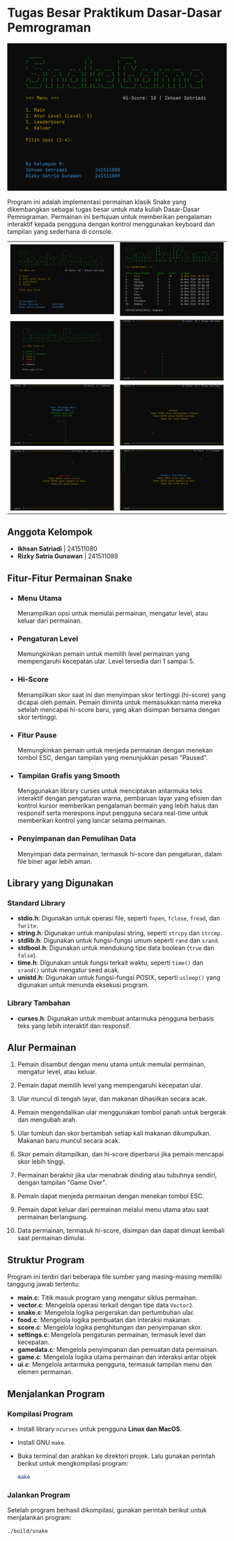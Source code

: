 # Tugas Besar Praktikum Dasar-Dasar Pemrograman

![main_menu](./images/main_menu.png)

Program ini adalah implementasi permainan klasik Snake yang dikembangkan sebagai tugas besar untuk mata kuliah Dasar-Dasar Pemrograman. Permainan ini bertujuan untuk memberikan pengalaman interaktif kepada pengguna dengan kontrol menggunakan keyboard dan tampilan yang sederhana di console.

| | |
| --- | --- |
| ![main_menu](./images/main_menu.png) | ![leaderboard](./images/leaderboard.png) |
| ![level_menu](./images/level_menu.png) | ![in_game](./images/in_game.png) |
| ![new_hi_score](./images/new_hi_score.png) | ![pause](./images/pause.png) |
| ![game_over](./images/game_over.png) | ![win](./images/win.png) |

## Anggota Kelompok

- **Ikhsan Satriadi** | 241511080
- **Rizky Satria Gunawan** | 241511089

## Fitur-Fitur Permainan Snake

- ### Menu Utama

  Menampilkan opsi untuk memulai permainan, mengatur level, atau keluar dari permainan.

- ### Pengaturan Level

  Memungkinkan pemain untuk memilih level permainan yang mempengaruhi kecepatan ular. Level tersedia dari 1 sampai 5.

- ### Hi-Score

  Menampilkan skor saat ini dan menyimpan skor tertinggi (hi-score) yang dicapai oleh pemain. Pemain diminta untuk memasukkan nama mereka setelah mencapai hi-score baru, yang akan disimpan bersama dengan skor tertinggi.

- ### Fitur Pause

  Memungkinkan pemain untuk menjeda permainan dengan menekan tombol ESC, dengan tampilan yang menunjukkan pesan "Paused".

- ### Tampilan Grafis yang Smooth

  Menggunakan library curses untuk menciptakan antarmuka teks interaktif dengan pengaturan warna, pembaruan layar yang efisien dan kontrol kursor memberikan pengalaman bermain yang lebih halus dan responsif serta merespons input pengguna secara real-time untuk memberikan kontrol yang lancar selama permainan.

- ### Penyimpanan dan Pemulihan Data

  Menyimpan data permainan, termasuk hi-score dan pengaturan, dalam file biner agar lebih aman.

## Library yang Digunakan

### Standard Library

- **stdio.h**: Digunakan untuk operasi file, seperti `fopen`, `fclose`, `fread`, dan `fwrite`.
- **string.h**: Digunakan untuk manipulasi string, seperti `strcpy` dan `strcmp`.
- **stdlib.h**: Digunakan untuk fungsi-fungsi umum seperti `rand` dan `srand`.
- **stdbool.h**: Digunakan untuk mendukung tipe data boolean (`true` dan `false`).
- **time.h**: Digunakan untuk fungsi terkait waktu, seperti `time()` dan `srand()` untuk mengatur seed acak.
- **unistd.h**: Digunakan untuk fungsi-fungsi POSIX, seperti `usleep()` yang digunakan untuk menunda eksekusi program.

### Library Tambahan

- **curses.h**: Digunakan untuk membuat antarmuka pengguna berbasis teks yang lebih interaktif dan responsif.

## Alur Permainan

1. Pemain disambut dengan menu utama untuk memulai permainan, mengatur level, atau keluar.

2. Pemain dapat memilih level yang mempengaruhi kecepatan ular.

3. Ular muncul di tengah layar, dan makanan dihasilkan secara acak.

4. Pemain mengendalikan ular menggunakan tombol panah untuk bergerak dan mengubah arah.

5. Ular tumbuh dan skor bertambah setiap kali makanan dikumpulkan. Makanan baru muncul secara acak.

6. Skor pemain ditampilkan, dan hi-score diperbarui jika pemain mencapai skor lebih tinggi.

7. Permainan berakhir jika ular menabrak dinding atau tubuhnya sendiri, dengan tampilan "Game Over".

8. Pemain dapat menjeda permainan dengan menekan tombol ESC.

9. Pemain dapat keluar dari permainan melalui menu utama atau saat permainan berlangsung.

10. Data permainan, termasuk hi-score, disimpan dan dapat dimuat kembali saat permainan dimulai.

## Struktur Program

Program ini terdiri dari beberapa file sumber yang masing-masing memiliki tanggung jawab tertentu:

- **main.c**: Titik masuk program yang mengatur siklus permainan.
- **vector.c**: Mengelola operasi terkait dengan tipe data `Vector2`.
- **snake.c**: Mengelola logika pergerakan dan pertumbuhan ular.
- **food.c**: Mengelola logika pembuatan dan interaksi makanan.
- **score.c**: Mengelola logika penghitungan dan penyimpanan skor.
- **settings.c**: Mengelola pengaturan permainan, termasuk level dan kecepatan.
- **gamedata.c**: Mengelola penyimpanan dan pemuatan data permainan.
- **game.c**: Mengelola logika utama permainan dan interaksi antar objek
- **ui.c**: Mengelola antarmuka pengguna, termasuk tampilan menu dan elemen permainan.

## Menjalankan Program

### Kompilasi Program

- Install library `ncurses` untuk pengguna **Linux dan MacOS**.

- Install GNU `make`.

- Buka terminal dan arahkan ke direktori projek. Lalu gunakan perintah berikut untuk mengkompilasi program:

  ```sh
  make
  ```

### Jalankan Program

Setelah program berhasil dikompilasi, gunakan perintah berikut untuk menjalankan program:

```sh
./build/snake
```
